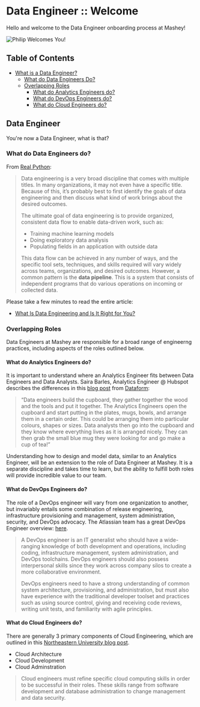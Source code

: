 # Data Engineer :: Welcome

Hello and welcome to the Data Engineer onboarding process at Mashey!

![Philip Welcomes You!](https://user-images.githubusercontent.com/10391857/104138490-9f088180-5361-11eb-950f-2571de303eac.jpg)

## Table of Contents

- [What is a Data Engineer?](#data-engineer)
  - [What do Data Engineers Do?](#what-do-data-engineers-do?)
  - [Overlapping Roles](#overlapping-roles)
    - [What do Analytics Engineers do?](#what-do-analytics-engineers-do?)
    - [What do DevOps Engineers do?](#what-do-devops-engineers-do?)
    - [What do Cloud Engineers do?](#what-do-cloud-engineers-do?)

## Data Engineer

You're now a Data Engineer, what is that?

### What do Data Engineers do?

From [Real Python](https://realpython.com/):

> Data engineering is a very broad discipline that comes with multiple titles. In many organizations, it may not even have a specific title. Because of this, it’s probably best to first identify the goals of data engineering and then discuss what kind of work brings about the desired outcomes.
>
>The ultimate goal of data engineering is to provide organized, consistent data flow to enable data-driven work, such as:
>
> - Training machine learning models
> - Doing exploratory data analysis
> - Populating fields in an application with outside data
>
>This data flow can be achieved in any number of ways, and the specific tool sets, techniques, and skills required will vary widely across teams, organizations, and desired outcomes. However, a common pattern is the **data pipeline**. This is a system that consists of independent programs that do various operations on incoming or collected data.

Please take a few minutes to read the entire article:

- [What Is Data Engineering and Is It Right for You?](https://realpython.com/python-data-engineer/)

### Overlapping Roles

Data Engineers at Mashey are responsible for a broad range of engineerng practices, including aspects of the roles outlined below.

#### What do Analytics Engineers do?

It is important to understand where an Analytics Engineer fits between Data Engineers and Data Analysts. Saira Barles, Analytics Engineer @ Hubspot describes the differences in this [blog post](https://dataform.co/blog/what-do-analytics-engineers-do) from [Dataform](https://dataform.co/):

> “Data engineers build the cupboard, they gather together the wood and the tools and put it together. The Analytics Engineers open the cupboard and start putting in the plates, mugs, bowls, and arrange them in a certain order. This could be arranging them into particular colours, shapes or sizes. Data analysts then go into the cupboard and they know where everything lives as it is arranged nicely. They can then grab the small blue mug they were looking for and go make a cup of tea!”

Understanding how to design and model data, similar to an Analytics Engineer, will be an extension to the role of Data Engineer at Mashey. It is a separate discipline and takes time to learn, but the ability to fulfill both roles will provide incredible value to our team.

#### What do DevOps Engineers do?

The role of a DevOps engineer will vary from one organization to another, but invariably entails some combination of release engineering, infrastructure provisioning and management, system administration, security, and DevOps advocacy. The Atlassian team has a great DevOps Engineer overview: [here](https://www.atlassian.com/devops/what-is-devops/devops-engineer).

> A DevOps engineer is an IT generalist who should have a wide-ranging knowledge of both development and operations, including coding, infrastructure management, system administration, and DevOps toolchains. DevOps engineers should also possess interpersonal skills since they work across company silos to create a more collaborative environment.
>
> DevOps engineers need to have a strong understanding of common system architecture, provisioning, and administration, but must also have experience with the traditional developer toolset and practices such as using source control, giving and receiving code reviews, writing unit tests, and familiarity with agile principles.

#### What do Cloud Engineers do?

There are generally 3 primary components of Cloud Engineering, which are outlined in this [Northeastern University blog post](https://www.northeastern.edu/graduate/blog/what-does-a-cloud-engineer-do/).

- Cloud Architecture
- Cloud Development
- Cloud Adminstration

> Cloud engineers must refine specific cloud computing skills in order to be successful in their roles. These skills range from software development and database administration to change management and data security.